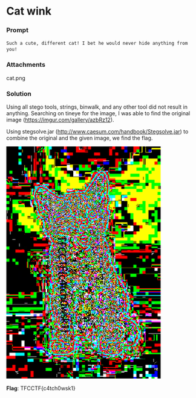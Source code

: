 # Cat wink

### Prompt

```
Such a cute, different cat! I bet he would never hide anything from you!
```

### Attachments

cat.png

### Solution

Using all stego tools, strings, binwalk, and any other tool did not result in anything. Searching on tineye for the image, I was able to find the original image (https://imgur.com/gallery/azbRz12).

Using stegsolve.jar (http://www.caesum.com/handbook/Stegsolve.jar) to combine the original and the given image, we find the flag.

![combined](solved.bmp)

**Flag**: TFCCTF{c4tch0wsk1}
